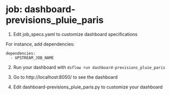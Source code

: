 # job: dashboard-previsions_pluie_paris

1) Edit job_specs.yaml to customize dashboard specifications

For instance, add dependencies:
```
dependencies:
  - UPSTREAM_JOB_NAME
```

2) Run your dashboard with `dsflow run dashboard-previsions_pluie_paris`

3) Go to http://localhost:8050/ to see the dashboard

4) Edit dashboard-previsions_pluie_paris.py to customize your dashboard